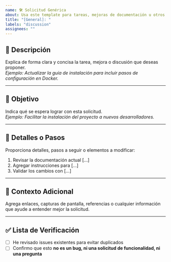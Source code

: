 ```yaml
---
name: 🛠️ Solicitud Genérica
about: Usa este template para tareas, mejoras de documentación u otros casos
title: "[General]: "
labels: "discussion"
assignees: ""
---
```


## 📝 Descripción
Explica de forma clara y concisa la tarea, mejora o discusión que deseas proponer.  
_Ejemplo: Actualizar la guía de instalación para incluir pasos de configuración en Docker._

---

## 🎯 Objetivo
Indica qué se espera lograr con esta solicitud.  
_Ejemplo: Facilitar la instalación del proyecto a nuevos desarrolladores._

---

## 🔄 Detalles o Pasos
Proporciona detalles, pasos a seguir o elementos a modificar:  
1. Revisar la documentación actual [...]  
2. Agregar instrucciones para [...]  
3. Validar los cambios con [...]  

---

## 📎 Contexto Adicional
Agrega enlaces, capturas de pantalla, referencias o cualquier información que ayude a entender mejor la solicitud.  

---

## ✅ Lista de Verificación
- [ ] He revisado issues existentes para evitar duplicados  
- [ ] Confirmo que esto **no es un bug, ni una solicitud de funcionalidad, ni una pregunta**  
